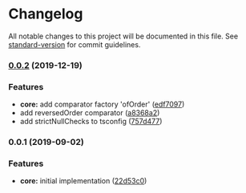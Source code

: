 # Changelog

All notable changes to this project will be documented in this file. See [standard-version](https://github.com/conventional-changelog/standard-version) for commit guidelines.

### [0.0.2](https://github.com/JanMalch/comparing/compare/v0.0.1...v0.0.2) (2019-12-19)


### Features

* **core:** add comparator factory 'ofOrder' ([edf7097](https://github.com/JanMalch/comparing/commit/edf7097))
* add reversedOrder comparator ([a8368a2](https://github.com/JanMalch/comparing/commit/a8368a2))
* add strictNullChecks to tsconfig ([757d477](https://github.com/JanMalch/comparing/commit/757d477))

### 0.0.1 (2019-09-02)


### Features

* **core:** initial implementation ([22d53c0](https://github.com/JanMalch/comparing/commit/22d53c0))
